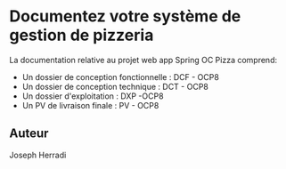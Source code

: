 # Documentez votre système de gestion de pizzeria

La documentation relative au projet web app Spring OC Pizza comprend:
* Un dossier de conception fonctionnelle : DCF - OCP8
* Un dossier de conception technique :  DCT - OCP8
* Un dossier d'exploitation : DXP -OCP8
* Un PV de livraison finale : PV - OCP8


## Auteur

Joseph Herradi
